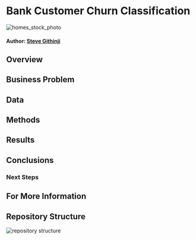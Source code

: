 # Bank Customer Churn Classification

![homes_stock_photo](images/.jpg)

#### Author: [Steve Githinji](linkedin.com/in/steve-githinji-10ba0114a)

## Overview




## Business Problem




## Data




## Methods


## Results




## Conclusions




### Next Steps




## For More Information




## Repository Structure

![repository structure](images/repo_structure.png)




